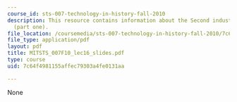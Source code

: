 ```yaml
---
course_id: sts-007-technology-in-history-fall-2010
description: This resource contains information about the Second industrial revolution
  (part one).
file_location: /coursemedia/sts-007-technology-in-history-fall-2010/7c64f4981155affec79303a4fe0131aa_MITSTS_007F10_lec16_slides.pdf
file_type: application/pdf
layout: pdf
title: MITSTS_007F10_lec16_slides.pdf
type: course
uid: 7c64f4981155affec79303a4fe0131aa

---
```

None
